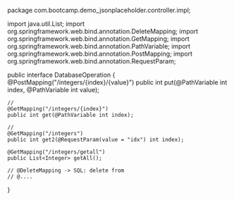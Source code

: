 package com.bootcamp.demo_jsonplaceholder.controller.impl;

import java.util.List;
import org.springframework.web.bind.annotation.DeleteMapping;
import org.springframework.web.bind.annotation.GetMapping;
import org.springframework.web.bind.annotation.PathVariable;
import org.springframework.web.bind.annotation.PostMapping;
import org.springframework.web.bind.annotation.RequestParam;

public interface DatabaseOperation {
    @PostMapping("/integers/{index}/{value}")
    public int put(@PathVariable int index, @PathVariable int value);
  
    // 
    @GetMapping("/integers/{index}")
    public int get(@PathVariable int index);

    //
    @GetMapping("/integers")
    public int get2(@RequestParam(value = "idx") int index);
  
    @GetMapping("/integers/getall")
    public List<Integer> getAll();
    
    // @DeleteMapping -> SQL: delete from
    // @....
}
